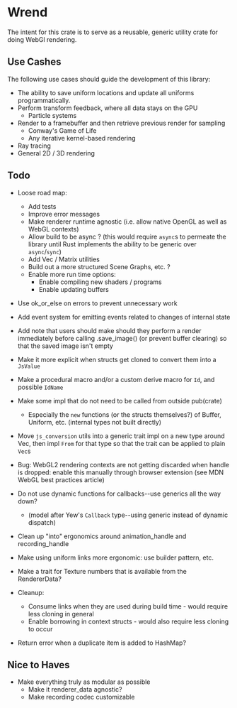 # Wrend

The intent for this crate is to serve as a reusable, generic utility crate for doing WebGl rendering.

## Use Cashes

The following use cases should guide the development of this library:

- The ability to save uniform locations and update all uniforms programmatically.
- Perform transform feedback, where all data stays on the GPU
  - Particle systems
- Render to a framebuffer and then retrieve previous render for sampling
  - Conway's Game of Life
  - Any iterative kernel-based rendering
- Ray tracing
- General 2D / 3D rendering

## Todo

- Loose road map:
  - Add tests
  - Improve error messages
  - Make renderer runtime agnostic (i.e. allow native OpenGL as well as WebGL contexts)
  - Allow build to be async ? (this would require `async`s to permeate the library until Rust implements the ability to be generic over `async`/`sync`)
  - Add Vec / Matrix utilities
  - Build out a more structured Scene Graphs, etc. ?
  - Enable more run time options:
    - Enable compiling new shaders / programs
    - Enable updating buffers

- Use ok_or_else on errors to prevent unnecessary work

- Add event system for emitting events related to changes of internal state

- Add note that users should make should they perform a render immediately before calling .save_image() (or prevent buffer clearing) so that the saved image isn't empty

- Make it more explicit when structs get cloned to convert them into a `JsValue`

- Make a procedural macro and/or a custom derive macro for `Id`, and possible `IdName`

- Make some impl that do not need to be called from outside pub(crate)
  - Especially the `new` functions (or the structs themselves?) of Buffer, Uniform, etc. (internal types not built directly)

- Move `js_conversion` utils into a generic trait impl on a new type around Vec, then impl `From` for that type so that the trait can be applied to plain `Vec`s

- Bug: WebGL2 rendering contexts are not getting discarded when handle is dropped: enable this manually through browser extension (see MDN WebGL best practices article)

- Do not use dynamic functions for callbacks--use generics all the way down?
  - (model after Yew's `Callback` type--using generic instead of dynamic dispatch)

- Clean up "into" ergonomics around animation_handle and recording_handle

- Make using uniform links more ergonomic: use builder pattern, etc.

- Make a trait for Texture numbers that is available from the RendererData?

- Cleanup:
  - Consume links when they are used during build time - would require less cloning in general
  - Enable borrowing in context structs - would also require less cloning to occur

- Return error when a duplicate item is added to HashMap?

## Nice to Haves

- Make everything truly as modular as possible
  - Make it renderer_data agnostic?
  - Make recording codec customizable